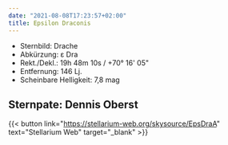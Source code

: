 ```yaml
---
date: "2021-08-08T17:23:57+02:00"
title: Epsilon Draconis
---
```


- Sternbild: Drache
- Abkürzung: ε Dra
- Rekt./Dekl.: 19h 48m 10s / +70° 16' 05"
- Entfernung: 146 Lj.
- Scheinbare Helligkeit: 7,8 mag

## Sternpate: Dennis Oberst

{{< button link="https://stellarium-web.org/skysource/EpsDraA" text="Stellarium Web" target="_blank" >}}